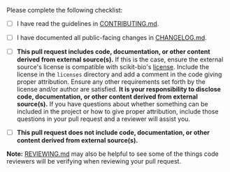 Please complete the following checklist:

* [ ] I have read the guidelines in [CONTRIBUTING.md](https://github.com/biocore/scikit-bio/blob/master/.github/CONTRIBUTING.md).

* [ ] I have documented all public-facing changes in [CHANGELOG.md](https://github.com/biocore/scikit-bio/blob/master/CHANGELOG.md).

* [ ] **This pull request includes code, documentation, or other content derived from external source(s).** If this is the case, ensure the external source's license is compatible with scikit-bio's [license](https://github.com/biocore/scikit-bio/blob/master/LICENSE.txt). Include the license in the `licenses` directory and add a comment in the code giving proper attribution. Ensure any other requirements set forth by the license and/or author are satisfied. **It is your responsibility to disclose code, documentation, or other content derived from external source(s).** If you have questions about whether something can be included in the project or how to give proper attribution, include those questions in your pull request and a reviewer will assist you.

* [ ] **This pull request does not include code, documentation, or other content derived from external source(s).**

**Note:** [REVIEWING.md](https://github.com/biocore/scikit-bio/blob/master/REVIEWING.md) may also be helpful to see some of the things code reviewers will be verifying when reviewing your pull request.
